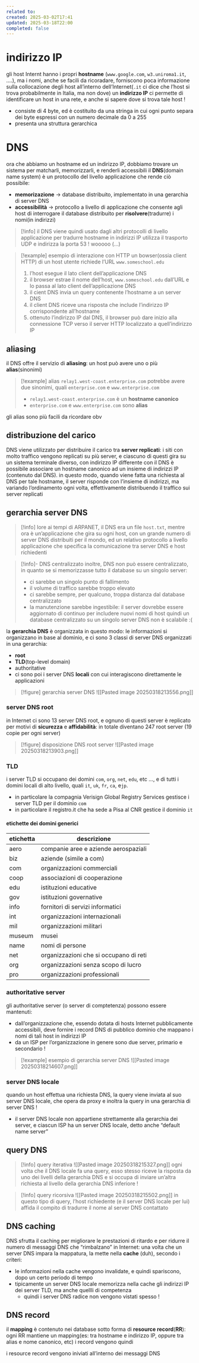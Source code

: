 ```yaml
---
related to: 
created: 2025-03-02T17:41
updated: 2025-03-18T22:00
completed: false
---
```


# indirizzo IP
gli host Internt hanno i propri **hostname** (`www.google.com`, `w3.uniroma1.it`, ….), ma i nomi, anche se facili da ricoradare, forniscono poca informazione sulla collocazione degli host all’interno dell’Internet(`.it` ci dice che l’host si trova probabilmente in Italia, ma non dove)
un **indirizzo IP** ci permette di identificare un host in una rete, e anche si sapere dove si trova tale host !
- consiste di 4 byte, ed è costituito da una stringa in cui ogni punto separa dei byte espressi con un numero decimale da 0 a 255
- presenta una struttura gerarchica
# DNS
ora che abbiamo un hostname ed un indirizzo IP, dobbiamo trovare un sistema per matcharli, memorizzarli, e renderli accessibili
il **DNS**(domain name system) è un protocollo del livello applicazione che rende ciò possibile:
- **memorizazione** → database distribuito, implementato in una gerarchia di server DNS
- **accessibilità** → protocollo a livello di applicazione che consente agli host di interrogare il database distribuito per **risolvere**(tradurre) i nomi(in indirizzi)
>[!info] il DNS viene quindi usato dagli altri protocolli di livello applicazione per tradurre hostname in indirizzi IP
>utilizza il trasporto UDP e indirizza la porta 53 ! wooooo (…)

>[!example] esempio di interazione con HTTP
un bowser(ossia client HTTP) di un host utente richiede l’URL `www.someschool.edu`
>1. l’host esegue il lato client dell’applicazione DNS
>2. il browser estrae il nome dell’host, `www.someschool.edu` dall’URL e lo passa al lato client dell’applicazione DNS
>3. il cient DNS invia un query contenente l’hostname a un server DNS
>4. il client DNS riceve una risposta che include l’indirizzo IP corrispondente all’hostname
>5. ottenuto l’indirizzo IP dal DNS, il browser può dare inizio alla connessione TCP verso il server HTTP localizzato a quell’indirizzo IP

## aliasing
il DNS offre il servizio di **aliasing**: un host può avere uno o più **alias**(sinonimi)
>[!example] alias
>`relay1.west-coast.enterprise.com` potrebbe avere due sinonimi, quali `enterprise.com` e `www.enterprise.com`
>- `relay1.west-coast.enterprise.com` è un **hostname canonico**
>- `enterprise.com` e `www.enterprise.com` sono **alias**

gli alias sono più facili da ricordare obv
## distribuzione del carico
DNS viene utilizzato per distribuire il carico tra **server replicati**: i siti con molto traffico vengono replicati su più server, e ciascuno di questi gira su un sistema terminale diverso, con indirizzo IP differente
con il DNS è possibile associare un hostname canonico ad un insieme di indirizzi IP (contenuto dal DNS). in questo modo, quando viene fatta una richiesta al DNS per tale hostname, il server risponde con l’insieme di indirizzi, ma variando l’ordinamento ogni volta, effettivamente distribuendo il traffico sui server replicati
## gerarchia server DNS
>[!info] lore 
>ai tempi di ARPANET, il DNS era un file `host.txt`, mentre ora è un’applicazione che gira su ogni host, con un grande numero di server DNS distribuiti per il mondo, ed un relativo protocollo a livello applicazione che specifica la comunicazione tra server DNS e host richiedenti

>[!info]- DNS centralizzato
>inoltre, DNS non può essere centralizzato, in quanto se si memorizzasse tutto il database su un singolo server:
>- ci sarebbe un singolo punto di fallimento
>- il volume di traffico sarebbe troppo elevato 
>- ci sarebbe sempre, per qualcuno, troppa distanza dal database centralizzato
>- la manutenzione sarebbe ingestibile: il server dovrebbe essere aggiornato di continuo per includere nuovi nomi di host
>quindi un database centralizzato su un singolo server DNS non è scalabile :(

la **gerarchia DNS** è organizzata in questo modo: le informazioni si organizzano in base al dominio, e ci sono 3 classi di server DNS organizzati in una gerarchia:
- **root**
- **TLD**(top-level domain)
- authoritative
- ci sono poi i server DNS **locali** con cui interagiscono direttamente le applicazioni
>[!figure] gerarchia server DNS
![[Pasted image 20250318213556.png]]
### server DNS root
in Internet ci sono 13 server DNS root, e ognuno di questi server è replicato per motivi di **sicurezza** e **affidabilità**: in totale diventano 247 root server (19 copie per ogni server)
>[!figure] disposizione DNS root server
![[Pasted image 20250318213903.png]]
### TLD
i server TLD si occupano dei domini `com`, `org`, `net`, `edu`, etc …, e di tutti i domini locali di alto livello, quali `it`, `uk`, `fr`, `ca`,  e`jp`.
- in particolare la compagnia Verisign Global Registry Services gestisce i server TLD per il dominio `com`
- in particolare il registro.it che ha sede a Pisa al CNR gestice il dominio `it`
#### etichette dei domini generici
| etichetta | descrizione                            |
| --------- | -------------------------------------- |
| aero      | companie aree e aziende aerospaziali   |
| biz       | aziende (simile a com)                 |
| com       | organizzazioni commerciali             |
| coop      | associazioni di cooperazione           |
| edu       | istituzioni educative                  |
| gov       | istituzioni governative                |
| info      | fornitori di servizi informatici       |
| int       | organizzazioni internazionali          |
| mil       | organizzazioni militari                |
| museum    | musei                                  |
| name      | nomi di persone                        |
| net       | organizzazioni che si occupano di reti |
| org       | organizzazioni senza scopo di lucro    |
| pro       | organizzazioni professionali           |
### authoritative server
gli authoritative server (o server di comptetenza) possono essere mantenuti:
- dall’organizzazione che, essendo dotata di hosts Internet pubblicamente accessibili, deve fornire i record DNS di pubblico dominio che mappano i nomi di tali host in indirizzi IP
- da un ISP per l’organizzazione
in genere sono due server, primario e secondario !
>[!example] esempio di gerarchia server DNS
![[Pasted image 20250318214607.png]]
### server DNS locale
quando un host effettua una richiesta DNS, la query viene inviata al suo server DNS locale, che opera da proxy e inoltra la query in una gerarchia di server DNS !
- il server DNS locale non appartiene strettamente alla gerarchia dei server, e ciascun ISP ha un server DNS locale, detto anche “default name server”
## query DNS
>[!info] query iterativa
![[Pasted image 20250318215327.png]]
ogni volta che il DNS locale fa una query, esso stesso riceve la risposta da uno dei livelli della gerarchia DNS e si occupa di inviare un’altra richiesta al livello della gerarchia DNS inferiore !

>[!info] query ricorsiva
![[Pasted image 20250318215502.png]]
in questo tipo di query, l’host richiedente (e il server DNS locale per lui) affida il compito di tradurre il nome al server DNS contattato
## DNS caching
DNS sfrutta il caching per migliorare le prestazioni di ritardo e per ridurre il numero di messaggi DNS che “rimbalzano” in Internet: una volta che un server DNS impara la mappatura, la mette nella **cache** (duh), secondo i criteri:
- le informazioni nella cache vengono invalidate, e quindi spariscono, dopo un certo periodo di tempo
- tipicamente un server DNS locale memorizza nella cache gli indirizzi IP dei server TLD, ma anche quellli di competenza
	- quindi i server DNS radice non vengono vistati spesso !
## DNS record
il **mapping** è contenuto nei database sotto forma di **resource record**(**RR**): ogni RR mantiene un mapping(es: tra hostname e indirizzo IP, oppure tra alias e nome canonico, etc)
i record vengono quindi


i resource record vengono iniviati all’interno dei messaggi DNS